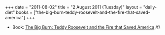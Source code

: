 +++
date = "2011-08-02"
title = "2 August 2011 (Tuesday)"
layout = "daily-diet"
books = ["the-big-burn-teddy-roosevelt-and-the-fire-that-saved-america"]
+++

<ul>
<li class="entry books">Book: <a href="/books/the-big-burn-teddy-roosevelt-and-the-fire-that-saved-america">The Big Burn: Teddy Roosevelt and the Fire that Saved America</a> /f/</li>
</ul>